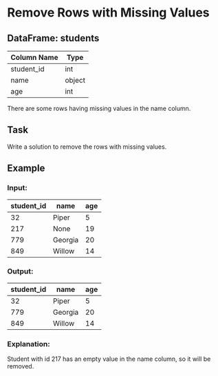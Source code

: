 # Remove Rows with Missing Values

## DataFrame: students

| Column Name | Type   |
|-------------|--------|
| student_id  | int    |
| name        | object |
| age         | int    |

There are some rows having missing values in the name column.

## Task
Write a solution to remove the rows with missing values.

## Example

### Input:

| student_id | name    | age |
|------------|---------|-----|
| 32         | Piper   | 5   |
| 217        | None    | 19  |
| 779        | Georgia | 20  |
| 849        | Willow  | 14  |

### Output:

| student_id | name    | age |
|------------|---------|-----|
| 32         | Piper   | 5   |
| 779        | Georgia | 20  |
| 849        | Willow  | 14  |

### Explanation:
Student with id 217 has an empty value in the name column, so it will be removed.
